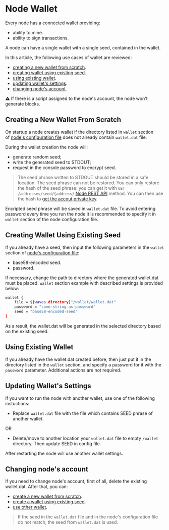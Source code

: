 # Node Wallet

Every node has a connected wallet providing:

* ability to mine.
* ability to sign transactions.

A node can have a single wallet with a single seed, contained in the wallet.

In this article, the following use cases of wallet are reviewed:

* [creating a new wallet from scratch](#new).
* [creating wallet using existing seed](#existing-seed).
* [using existing wallet](#existing-wallet).
* [updating wallet's settings](#wallet-settings).
* [changing node's account](#re-create).

:warning: If there is a script assigned to the node's account, the node won't generate blocks.

## Creating a New Wallet From Scratch <a id="new"></a>

On startup a node creates wallet if the directory listed in `wallet` section of [node's configuration file](https://github.com/wavesplatform/Waves/blob/master/node/src/main/resources/application.conf) does not already contain `wallet.dat` file.

During the wallet creation the node will:

* generate random seed;
* write the generated seed to STDOUT;
* request in the console password to encrypt seed.

> The seed phrase written to STDOUT should be stored in a safe location. The seed phrase can not be restored. You can only restore the hash of the seed phrase: you can get it with `GET /addresses/seed/{address}` [Node REST API](/en/waves-node/node-api/) method. You can then use the hash to [get the accout private key](/en/blockchain/waves-protocol/cryptographic-practical-details).

Encripted seed phrase will be saved in `wallet.dat` file. To avoid entering password every time you run the node it is recommended to specify it in `wallet` section of the node configuration file.

## Creating Wallet Using Existing Seed <a id="existing-seed"></a>

If you already have a seed, then input the following parameters in the `wallet` section of [node's configuration file](https://github.com/wavesplatform/Waves/blob/master/node/src/main/resources/application.conf):

* base58-encoded seed.
* password.

If necessary, change the path to directory where the generated wallet.dat must be placed. `wallet` section example with described settings is provided below:

```bash
wallet {
    file = ${waves.directory}"/wallet/wallet.dat"
    password = "some-string-as-password"
    seed = "base58-encoded-seed"
}
```

As a result, the wallet.dat will be generated in the selected directory based on the existing seed.

## Using Existing Wallet <a id="existing-wallet"></a>

If you already have the wallet.dat created before, then just put it in the directory listed in the `wallet` section, and specify a password for it with the `password` parameter. Additional actions are not required.

## Updating Wallet's Settings <a id="wallet-settings"></a>

If you want to run the node with another wallet, use one of the following instuctions:

* Replace `wallet.dat` file with the file which contains SEED phrase of another wallet.

OR

* Delete/move to another location your `wallet.dat` file to empty `/wallet` directory. Then update SEED in config file.

After restarting the node will use another wallet settings.

## Changing node's account <a id="re-create"></a>

If you need to change node's account, first of all, delete the existing wallet.dat. After that, you can:

* [create a new wallet from scratch](#new).
* [create a wallet using existing seed](#existing-seed).
* [use other wallet](#existing-wallet).

> If the seed in the `wallet.dat` file and in the node's configuration file do not match, the seed from `wallet.dat` is used.
